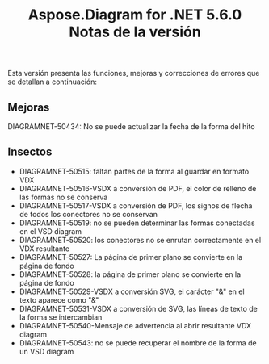 ﻿---
title: Aspose.Diagram for .NET 5.6.0 Notas de la versión
type: docs
weight: 40
url: /es/net/aspose-diagram-for-net-5-6-0-release-notes/
---
Esta versión presenta las funciones, mejoras y correcciones de errores que se detallan a continuación:
## **Mejoras**
DIAGRAMNET-50434: No se puede actualizar la fecha de la forma del hito
## **Insectos**
- DIAGRAMNET-50515: faltan partes de la forma al guardar en formato VDX
- DIAGRAMNET-50516-VSDX a conversión de PDF, el color de relleno de las formas no se conserva
- DIAGRAMNET-50517-VSDX a conversión de PDF, los signos de flecha de todos los conectores no se conservan
- DIAGRAMNET-50519: no se pueden determinar las formas conectadas en el VSD diagram
- DIAGRAMNET-50520: los conectores no se enrutan correctamente en el VDX resultante
- DIAGRAMNET-50527: La página de primer plano se convierte en la página de fondo
- DIAGRAMNET-50528: la página de primer plano se convierte en la página de fondo
- DIAGRAMNET-50529-VSDX a conversión SVG, el carácter "&" en el texto aparece como "&"
- DIAGRAMNET-50531-VSDX a conversión de SVG, las líneas de texto de la forma se intercambian
- DIAGRAMNET-50540-Mensaje de advertencia al abrir resultante VDX diagram
- DIAGRAMNET-50543: no se puede recuperar el nombre de la forma de un VSD diagram

